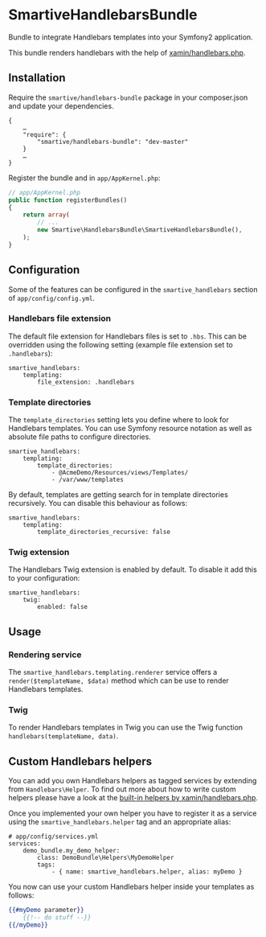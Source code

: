 # SmartiveHandlebarsBundle

Bundle to integrate Handlebars templates into your Symfony2 application.

This bundle renders handlebars with the help of [xamin/handlebars.php](https://github.com/XaminProject/handlebars.php).

## Installation

Require the `smartive/handlebars-bundle` package in your composer.json and update your dependencies.

```
{
    …
    "require": {
        "smartive/handlebars-bundle": "dev-master"
    }
    …
}
```

Register the bundle and in `app/AppKernel.php`:

```php
// app/AppKernel.php
public function registerBundles()
{
    return array(
        // ...
        new Smartive\HandlebarsBundle\SmartiveHandlebarsBundle(),
    );
}
```

## Configuration

Some of the features can be configured in the ``smartive_handlebars`` section of `app/config/config.yml`.

### Handlebars file extension

The default file extension for Handlebars files is set to `.hbs`. 
This can be overridden using the following setting (example file extension set to `.handlebars`):

```
smartive_handlebars:
    templating:
        file_extension: .handlebars
```

### Template directories

The `template_directories` setting lets you define where to look for Handlebars templates.
You can use Symfony resource notation as well as absolute file paths to configure directories.


```
smartive_handlebars:
    templating:
        template_directories:
            - @AcmeDemo/Resources/views/Templates/
            - /var/www/templates
```

By default, templates are getting search for in template directories recursively.
You can disable this behaviour as follows:

```
smartive_handlebars:
    templating:
        template_directories_recursive: false
```

### Twig extension

The Handlebars Twig extension is enabled by default. To disable it add this to your configuration:

```
smartive_handlebars:
    twig:
        enabled: false
```

## Usage

### Rendering service
The `smartive_handlebars.templating.renderer` service offers a `render($templateName, $data)` method which can be use to render Handlebars templates.

### Twig
To render Handlebars templates in Twig you can use the Twig function `handlebars(templateName, data)`.

## Custom Handlebars helpers
You can add you own Handlebars helpers as tagged services by extending from `Handlebars\Helper`. To find out more about how to write custom helpers please have a look at the [built-in helpers by xamin/handlebars.php](https://github.com/XaminProject/handlebars.php/tree/master/src/Handlebars/Helper).

Once you implemented your own helper you have to register it as a service using the `smartive_handlebars.helper` tag and an appropriate alias:

```
# app/config/services.yml
services:
    demo_bundle.my_demo_helper:
        class: DemoBundle\Helpers\MyDemoHelper
        tags:
            - { name: smartive_handlebars.helper, alias: myDemo }
```

You now can use your custom Handlebars helper inside your templates as follows:

```handlebars
{{#myDemo parameter}}
    {{!-- do stuff --}}
{{/myDemo}}
```

